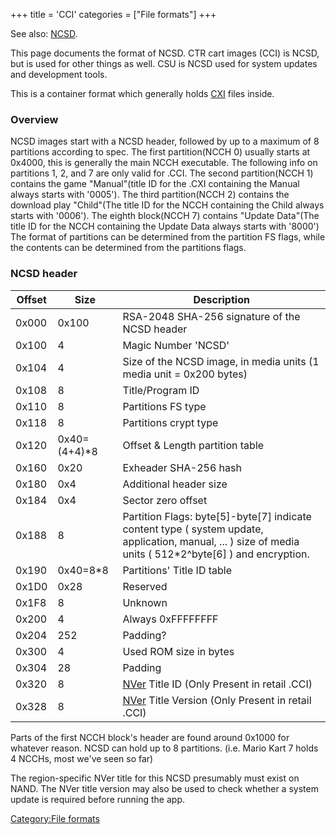 +++
title = 'CCI'
categories = ["File formats"]
+++

See also: [NCSD](NCSD "wikilink").

This page documents the format of NCSD. CTR cart images (CCI) is NCSD,
but is used for other things as well. CSU is NCSD used for system
updates and development tools.

This is a container format which generally holds [CXI](CXI "wikilink")
files inside.

### Overview

NCSD images start with a NCSD header, followed by up to a maximum of 8
partitions according to spec. The first partition(NCCH 0) usually starts
at 0x4000, this is generally the main NCCH executable. The following
info on partitions 1, 2, and 7 are only valid for .CCI. The second
partition(NCCH 1) contains the game "Manual"(title ID for the .CXI
containing the Manual always starts with '0005'). The third
partition(NCCH 2) contains the download play "Child"(The title ID for
the NCCH containing the Child always starts with '0006'). The eighth
block(NCCH 7) contains "Update Data"(The title ID for the NCCH
containing the Update Data always starts with '8000') The format of
partitions can be determined from the partition FS flags, while the
contents can be determined from the partitions flags.

### NCSD header

| Offset | Size          | Description                                                                                                                                                     |
|--------|---------------|-----------------------------------------------------------------------------------------------------------------------------------------------------------------|
| 0x000  | 0x100         | RSA-2048 SHA-256 signature of the NCSD header                                                                                                                   |
| 0x100  | 4             | Magic Number 'NCSD'                                                                                                                                             |
| 0x104  | 4             | Size of the NCSD image, in media units (1 media unit = 0x200 bytes)                                                                                             |
| 0x108  | 8             | Title/Program ID                                                                                                                                                |
| 0x110  | 8             | Partitions FS type                                                                                                                                              |
| 0x118  | 8             | Partitions crypt type                                                                                                                                           |
| 0x120  | 0x40=(4+4)\*8 | Offset & Length partition table                                                                                                                                 |
| 0x160  | 0x20          | Exheader SHA-256 hash                                                                                                                                           |
| 0x180  | 0x4           | Additional header size                                                                                                                                          |
| 0x184  | 0x4           | Sector zero offset                                                                                                                                              |
| 0x188  | 8             | Partition Flags: byte\[5\]-byte\[7\] indicate content type ( system update, application, manual, ... ) size of media units ( 512\*2^byte\[6\] ) and encryption. |
| 0x190  | 0x40=8\*8     | Partitions' Title ID table                                                                                                                                      |
| 0x1D0  | 0x28          | Reserved                                                                                                                                                        |
| 0x1F8  | 8             | Unknown                                                                                                                                                         |
| 0x200  | 4             | Always 0xFFFFFFFF                                                                                                                                               |
| 0x204  | 252           | Padding?                                                                                                                                                        |
| 0x300  | 4             | Used ROM size in bytes                                                                                                                                          |
| 0x304  | 28            | Padding                                                                                                                                                         |
| 0x320  | 8             | [NVer](NVer "wikilink") Title ID (Only Present in retail .CCI)                                                                                                  |
| 0x328  | 8             | [NVer](NVer "wikilink") Title Version (Only Present in retail .CCI)                                                                                             |

Parts of the first NCCH block's header are found around 0x1000 for
whatever reason. NCSD can hold up to 8 partitions. (i.e. Mario Kart 7
holds 4 NCCHs, most we've seen so far)

The region-specific NVer title for this NCSD presumably must exist on
NAND. The NVer title version may also be used to check whether a system
update is required before running the app.

[Category:File formats](Category:File_formats "wikilink")